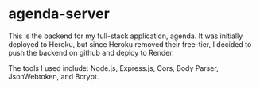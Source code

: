 # agenda-server

This is the backend for my full-stack application, agenda. It was initially deployed to Heroku, but since Heroku removed their free-tier, I decided to push the backend
on github and deploy to Render.

The tools I used include: Node.js, Express.js, Cors, Body Parser, JsonWebtoken, and Bcrypt.
